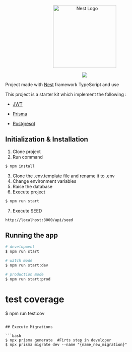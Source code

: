 <p align="center">
  <a href="http://nestjs.com/" target="blank"><img src="https://nestjs.com/img/logo-small.svg" width="200" alt="Nest Logo" /></a>
</p>


<p align="center">
  <a href="https://skillicons.dev">
    <img src="https://skillicons.dev/icons?i=nodejs,nestjs,postgres,docker,prisma,ts" />
  </a>
</p>

[circleci-image]: https://img.shields.io/circleci/build/github/nestjs/nest/master?token=abc123def456
[circleci-url]: https://circleci.com/gh/nestjs/nest


Project made with [Nest](https://github.com/nestjs/nest) framework TypeScript and use
   
This project is a starter kit which implement the following :
  
- [JWT](https://jwt.io/)
- [Prisma](https://www.prisma.io/)
- [Postgresql](https://www.postgresql.org/)

  <!--[![Backers on Open Collective](https://opencollective.com/nest/backers/badge.svg)](https://opencollective.com/nest#backer)
  [![Sponsors on Open Collective](https://opencollective.com/nest/sponsors/badge.svg)](https://opencollective.com/nest#sponsor)-->


## Initialization & Installation

1. Clone project
2. Run command
```bash
$ npm install
```
3. Clone the .env.template file and rename it to .env 
4. Change environment variables
5. Raise the database
6. Execute project

```bash
$ npm run start
```

7. Execute SEED
```
http://localhost:3000/api/seed
```
## Running the app

```bash
# development
$ npm run start

# watch mode
$ npm run start:dev

# production mode
$ npm run start:prod
```


# test coverage
$ npm run test:cov
```

## Execute Migrations

```bash
$ npx prisma generate  #Firts step in developer
$ npx prisma migrate dev --name "{name_new_migration}"
```

<!-- https://github.com/notiz-dev/nestjs-prisma-starter -->